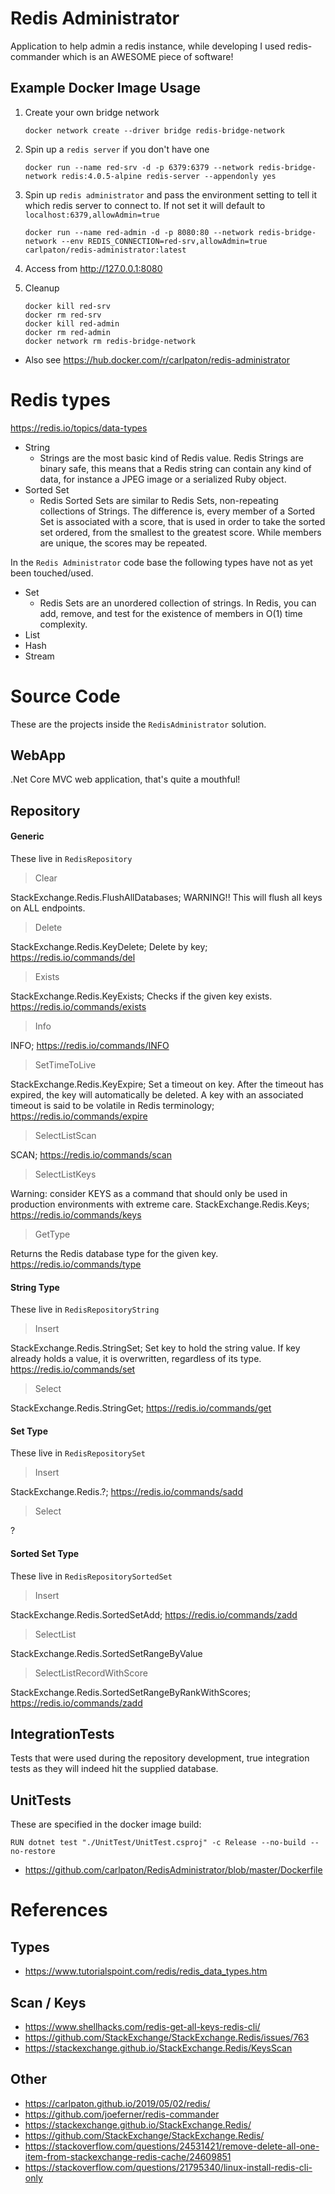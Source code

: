 # Redis Administrator
Application to help admin a redis instance, while developing I used redis-commander which is an AWESOME piece of software!

## Example Docker Image Usage

1. Create your own bridge network

   ```
   docker network create --driver bridge redis-bridge-network
   ```

2. Spin up a `redis server` if you don't have one

   ```
   docker run --name red-srv -d -p 6379:6379 --network redis-bridge-network redis:4.0.5-alpine redis-server --appendonly yes
   ```

3. Spin up `redis administrator` and pass the environment setting to tell it which redis server to connect to. If not set it will default to `localhost:6379,allowAdmin=true` 

   ```
   docker run --name red-admin -d -p 8080:80 --network redis-bridge-network --env REDIS_CONNECTION=red-srv,allowAdmin=true  carlpaton/redis-administrator:latest
   ```

4. Access from http://127.0.0.1:8080

5. Cleanup

   ```
   docker kill red-srv
   docker rm red-srv
   docker kill red-admin
   docker rm red-admin
   docker network rm redis-bridge-network
   ```

* Also see <https://hub.docker.com/r/carlpaton/redis-administrator>

# Redis types

https://redis.io/topics/data-types

* String
  * Strings are the most basic kind of Redis value. Redis Strings are binary safe, this means that a Redis string can contain any kind of data, for instance a JPEG image or a serialized Ruby object.
* Sorted Set
  * Redis Sorted Sets are similar to Redis Sets, non-repeating collections of Strings. The difference is, every member of a Sorted Set is associated with a score, that is used in order to take the sorted set ordered, from the smallest to the greatest score. While members are unique, the scores may be repeated.

In the `Redis Administrator` code base the following types have not as yet been touched/used.

* Set
  * Redis Sets are an unordered collection of strings. In Redis, you can add, remove, and test for the existence of members in O(1) time complexity. 
* List
* Hash
* Stream

# Source Code

These are the projects inside the `RedisAdministrator` solution.

## WebApp

.Net Core MVC web application, that's quite a mouthful!

## Repository

#### Generic

These live in `RedisRepository`

> Clear

StackExchange.Redis.FlushAllDatabases; WARNING!! This will flush all keys on ALL endpoints.

> Delete

StackExchange.Redis.KeyDelete; Delete by key; https://redis.io/commands/del

> Exists

StackExchange.Redis.KeyExists; Checks if the given key exists. https://redis.io/commands/exists

> Info

INFO; https://redis.io/commands/INFO

> SetTimeToLive

StackExchange.Redis.KeyExpire; Set a timeout on key. After the timeout has expired, the key will automatically be deleted. A key with an associated timeout is said to be volatile in Redis terminology; https://redis.io/commands/expire

> SelectListScan

SCAN; https://redis.io/commands/scan

> SelectListKeys

Warning: consider KEYS as a command that should only be used in production environments with extreme care.
StackExchange.Redis.Keys; https://redis.io/commands/keys

> GetType

Returns the Redis database type for the given key.
https://redis.io/commands/type

#### String Type 

These live in `RedisRepositoryString`

> Insert

StackExchange.Redis.StringSet; Set key to hold the string value. If key already holds a value, it is overwritten, regardless of its type. https://redis.io/commands/set

> Select

StackExchange.Redis.StringGet; https://redis.io/commands/get

#### Set Type 

These live in `RedisRepositorySet`

> Insert

StackExchange.Redis.?; https://redis.io/commands/sadd

> Select

?

#### Sorted Set Type

These live in `RedisRepositorySortedSet`

> Insert

StackExchange.Redis.SortedSetAdd; https://redis.io/commands/zadd

> SelectList

StackExchange.Redis.SortedSetRangeByValue

> SelectListRecordWithScore

StackExchange.Redis.SortedSetRangeByRankWithScores; https://redis.io/commands/zadd

## IntegrationTests

Tests that were used during the repository development, true integration tests as they will indeed hit the supplied database.

## UnitTests

These are specified in the docker image build:

`RUN dotnet test "./UnitTest/UnitTest.csproj" -c Release --no-build --no-restore`

* <https://github.com/carlpaton/RedisAdministrator/blob/master/Dockerfile>

# References

## Types

* https://www.tutorialspoint.com/redis/redis_data_types.htm

## Scan / Keys

* https://www.shellhacks.com/redis-get-all-keys-redis-cli/
* https://github.com/StackExchange/StackExchange.Redis/issues/763
* https://stackexchange.github.io/StackExchange.Redis/KeysScan

## Other 

* https://carlpaton.github.io/2019/05/02/redis/
* https://github.com/joeferner/redis-commander
* https://stackexchange.github.io/StackExchange.Redis/
* https://github.com/StackExchange/StackExchange.Redis/
* https://stackoverflow.com/questions/24531421/remove-delete-all-one-item-from-stackexchange-redis-cache/24609851
* https://stackoverflow.com/questions/21795340/linux-install-redis-cli-only
